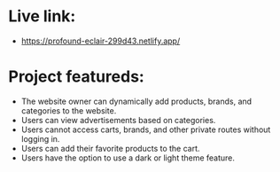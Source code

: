 # Live link: 
- https://profound-eclair-299d43.netlify.app/

# Project featureds:
- The website owner can dynamically add products, brands, and categories to the website.
- Users can view advertisements based on categories.
- Users cannot access carts, brands, and other private routes without logging in.
- Users can add their favorite products to the cart.
- Users have the option to use a dark or light theme feature.
